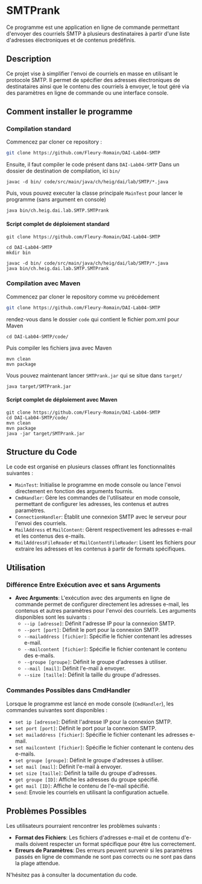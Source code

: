 # SMTPrank

Ce programme est une application en ligne de commande permettant d'envoyer des courriels SMTP à plusieurs destinataires à partir d'une liste d'adresses électroniques et de contenus prédéfinis.

## Description

Ce projet vise à simplifier l'envoi de courriels en masse en utilisant le protocole SMTP. Il permet de spécifier des adresses électroniques de destinataires ainsi que le contenu des courriels à envoyer, le tout géré via des paramètres en ligne de commande ou une interface console.

## Comment installer le programme

### Compilation standard

Commencez par cloner ce repository : 
```sh 
git clone https://github.com/Fleury-Romain/DAI-Lab04-SMTP 
```

Ensuite, il faut compiler le code présent dans ```DAI-Lab04-SMTP``` Dans un dossier de destination de compilation, ici ```bin/```

```shell
javac -d bin/ code/src/main/java/ch/heig/dai/lab/SMTP/*.java
```

Puis, vous pouvez executer la classe principale ```MainTest``` pour lancer le programme (sans argument en console)

```shell
java bin/ch.heig.dai.lab.SMTP.SMTPrank
```

#### Script complet de déploiement standard

```shell
git clone https://github.com/Fleury-Romain/DAI-Lab04-SMTP 

cd DAI-Lab04-SMTP
mkdir bin

javac -d bin/ code/src/main/java/ch/heig/dai/lab/SMTP/*.java
java bin/ch.heig.dai.lab.SMTP.SMTPrank
```

### Compilation avec Maven

Commencez par cloner le repository comme vu précédement
```sh 
git clone https://github.com/Fleury-Romain/DAI-Lab04-SMTP 
```
rendez-vous dans le dossier ```code``` qui contient le fichier pom.xml pour Maven

```shell
cd DAI-Lab04-SMTP/code/
```

Puis compiler les fichiers java avec Maven

```shell
mvn clean
mvn package
```
Vous pouvez maintenant lancer ```SMTPrank.jar``` qui se situe dans ```target/```

```shell
java target/SMTPrank.jar
```

#### Script complet de déploiement avec Maven
```shell
git clone https://github.com/Fleury-Romain/DAI-Lab04-SMTP
cd DAI-Lab04-SMTP/code/ 
mvn clean 
mvn package 
java -jar target/SMTPrank.jar

```

## Structure du Code

Le code est organisé en plusieurs classes offrant les fonctionnalités suivantes :

- `MainTest`: Initialise le programme en mode console ou lance l'envoi directement en fonction des arguments fournis.
- `CmdHandler`: Gère les commandes de l'utilisateur en mode console, permettant de configurer les adresses, les contenus et autres paramètres.
- `ConnectionHandler`: Établit une connexion SMTP avec le serveur pour l'envoi des courriels.
- `MailAddress` et `MailContent`: Gèrent respectivement les adresses e-mail et les contenus des e-mails.
- `MailAddressFileReader` et `MailContentFileReader`: Lisent les fichiers pour extraire les adresses et les contenus à partir de formats spécifiques.

## Utilisation

### Différence Entre Exécution avec et sans Arguments

- **Avec Arguments**: L'exécution avec des arguments en ligne de commande permet de configurer directement les adresses e-mail, les contenus et autres paramètres pour l'envoi des courriels. Les arguments disponibles sont les suivants :
    - `--ip [adresse]`: Définit l'adresse IP pour la connexion SMTP.
    - `--port [port]`: Définit le port pour la connexion SMTP.
    - `--mailaddress [fichier]`: Spécifie le fichier contenant les adresses e-mail.
    - `--mailcontent [fichier]`: Spécifie le fichier contenant le contenu des e-mails.
    - `--groupe [groupe]`: Définit le groupe d'adresses à utiliser.
    - `--mail [mail]`: Définit l'e-mail à envoyer.
    - `--size [taille]`: Définit la taille du groupe d'adresses.
 
### Commandes Possibles dans CmdHandler

Lorsque le programme est lancé en mode console (`CmdHandler`), les commandes suivantes sont disponibles :
- `set ip [adresse]`: Définit l'adresse IP pour la connexion SMTP.
- `set port [port]`: Définit le port pour la connexion SMTP.
- `set mailaddress [fichier]`: Spécifie le fichier contenant les adresses e-mail.
- `set mailcontent [fichier]`: Spécifie le fichier contenant le contenu des e-mails.
- `set groupe [groupe]`: Définit le groupe d'adresses à utiliser.
- `set mail [mail]`: Définit l'e-mail à envoyer.
- `set size [taille]`: Définit la taille du groupe d'adresses.
- `get groupe [ID]`: Affiche les adresses du groupe spécifié.
- `get mail [ID]`: Affiche le contenu de l'e-mail spécifié.
- `send`: Envoie les courriels en utilisant la configuration actuelle.

## Problèmes Possibles

Les utilisateurs pourraient rencontrer les problèmes suivants :
- **Format des Fichiers**: Les fichiers d'adresses e-mail et de contenu d'e-mails doivent respecter un format spécifique pour être lus correctement.
- **Erreurs de Paramètres**: Des erreurs peuvent survenir si les paramètres passés en ligne de commande ne sont pas corrects ou ne sont pas dans la plage attendue.

N'hésitez pas à consulter la documentation du code.
